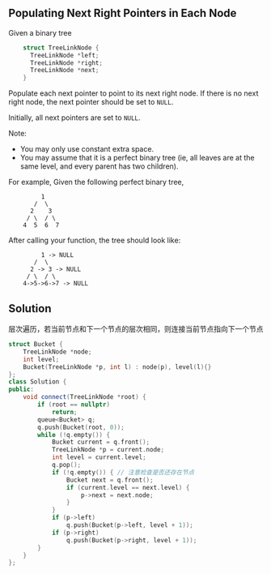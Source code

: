 ## Populating Next Right Pointers in Each Node

Given a binary tree

```cpp
    struct TreeLinkNode {
      TreeLinkNode *left;
      TreeLinkNode *right;
      TreeLinkNode *next;
    }
```
Populate each next pointer to point to its next right node. If there is no next right node, the next pointer should be set to `NULL`.

Initially, all next pointers are set to `NULL`.

Note:

* You may only use constant extra space.
* You may assume that it is a perfect binary tree (ie, all leaves are at the same level, and every parent has two children).

For example,
Given the following perfect binary tree,

```
         1
       /  \
      2    3
     / \  / \
    4  5  6  7
```

After calling your function, the tree should look like:

```
         1 -> NULL
       /  \
      2 -> 3 -> NULL
     / \  / \
    4->5->6->7 -> NULL
```

## Solution

层次遍历，若当前节点和下一个节点的层次相同，则连接当前节点指向下一个节点

```cpp
struct Bucket {
	TreeLinkNode *node;
	int level;
	Bucket(TreeLinkNode *p, int l) : node(p), level(l){}
};
class Solution {
public:
	void connect(TreeLinkNode *root) {
		if (root == nullptr)
			return;
		queue<Bucket> q;
		q.push(Bucket(root, 0));
		while (!q.empty()) {
			Bucket current = q.front();
			TreeLinkNode *p = current.node;
			int level = current.level;
			q.pop();
			if (!q.empty()) { // 注意检查是否还存在节点
				Bucket next = q.front();
				if (current.level == next.level) {
					p->next = next.node;
				}
			}
			if (p->left)
				q.push(Bucket(p->left, level + 1));
			if (p->right)
				q.push(Bucket(p->right, level + 1));
		}
	}
};
```
